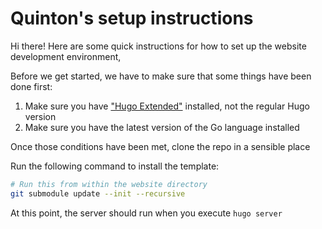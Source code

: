# Quinton's setup instructions

Hi there! Here are some quick instructions for how to set up the website development environment,

Before we get started, we have to make sure that some things have been done first:

1. Make sure you have ["Hugo Extended"](https://github.com/gohugoio/hugo/releases) installed, not the regular Hugo version
2. Make sure you have the latest version of the Go language installed


Once those conditions have been met, clone the repo in a sensible place

Run the following command to install the template:

```bash
# Run this from within the website directory
git submodule update --init --recursive
```

At this point, the server should run when you execute `hugo server`
